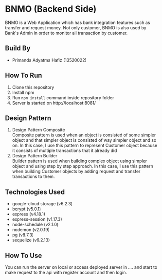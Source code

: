 # BNMO (Backend Side)
BNMO is a Web Application which has bank integration features such as transfer and request money. Not only customer, BNMO is also used by Bank's Admin in order to monitor all transaction by customer. 

## Build By
- Primanda Adyatma Hafiz (13520022)

## How To Run
1. Clone this repository
2. Install npm
3. Run ```npm install``` command inside repository folder
4. Server is started on http://localhost:8081/

## Design Pattern
1. Design Pattern Composite </br>
Composite pattern is used when an object is consisted of some simpler object and that simpler object is consisted of way simpler object and so on. In this case, I use this
pattern to represent Customer object because it consists of multiple transactions that it already did
2. Design Pattern Builder </br>
Builder pattern is used when building complex object using simpler object and using step by step approach. In this case, I use this pattern when building Customer objects by
adding request and transfer transactions to them.

## Technologies Used
- google-cloud storage (v6.2.3)
- bcrypt (v5.0.1)
- express (v4.18.1)
- express-session (v1.17.3)
- node-schedule (v2.1.0)
- nodemon (v2.0.19)
- pg (v8.7.3)
- sequelize (v6.2.13)

## How To Use
You can run the server on local or access deployed server in .... and start to make request to the api with register account and then login.
